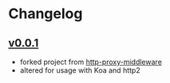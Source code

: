 # Changelog

## [v0.0.1](https://github.com/ontola/koa-http2-proxy/releases/tag/v0.0.5)

- forked project from [http-proxy-middleware](https://github.com/chimurai/http-proxy-middleware)
- altered for usage with Koa and http2
